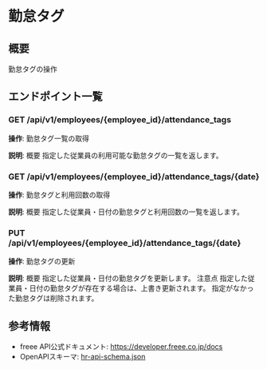 # 勤怠タグ

## 概要

勤怠タグの操作

## エンドポイント一覧

### GET /api/v1/employees/{employee_id}/attendance_tags

**操作**: 勤怠タグ一覧の取得

**説明**: 概要 指定した従業員の利用可能な勤怠タグの一覧を返します。

### GET /api/v1/employees/{employee_id}/attendance_tags/{date}

**操作**: 勤怠タグと利用回数の取得

**説明**: 概要 指定した従業員・日付の勤怠タグと利用回数の一覧を返します。

### PUT /api/v1/employees/{employee_id}/attendance_tags/{date}

**操作**: 勤怠タグの更新

**説明**: 概要 指定した従業員・日付の勤怠タグを更新します。 注意点 指定した従業員・日付の勤怠タグが存在する場合は、上書き更新されます。 指定がなかった勤怠タグは削除されます。



## 参考情報

- freee API公式ドキュメント: https://developer.freee.co.jp/docs
- OpenAPIスキーマ: [hr-api-schema.json](../../openapi/hr-api-schema.json)
